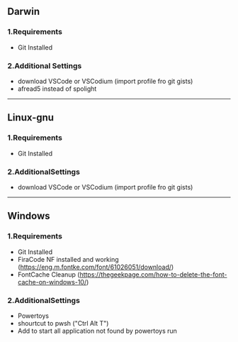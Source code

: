 
## Darwin
### 1.Requirements
- Git Installed
### 2.Additional Settings
- download VSCode or VSCodium (import profile fro git gists)
- afread5 instead of spolight
----
## Linux-gnu
### 1.Requirements
- Git Installed
### 2.AdditionalSettings
-  download VSCode or VSCodium (import profile fro git gists)
----
## Windows
### 1.Requirements
- Git Installed
- FiraCode NF installed and working (https://eng.m.fontke.com/font/61026051/download/)
- FontCache Cleanup (https://thegeekpage.com/how-to-delete-the-font-cache-on-windows-10/)

### 2.AdditionalSettings
- Powertoys
- shourtcut to pwsh ("Ctrl Alt T")
- Add to start all application not found by powertoys run